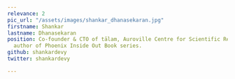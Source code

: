 ```yaml
---
relevance: 2
pic_url: "/assets/images/shankar_dhanasekaran.jpg"
firstname: Shankar
lastname: Dhanasekaran
position: Co-founder & CTO of tālam, Auroville Centre for Scientific Research. The
  author of Phoenix Inside Out Book series.
github: shankardevy
twitter: shankardevy

---
```

